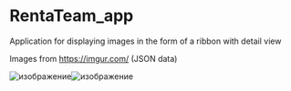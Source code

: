 # RentaTeam_app

Application for displaying images in the form of a ribbon with detail view

Images from https://imgur.com/ (JSON data)

![изображение](https://user-images.githubusercontent.com/3084720/132675249-2c5548a8-989a-406a-9c8f-18c8f8b7af91.png)![изображение](https://user-images.githubusercontent.com/3084720/132675134-f8448592-412c-4d17-ad8e-fcecfa5f0fbc.png)





